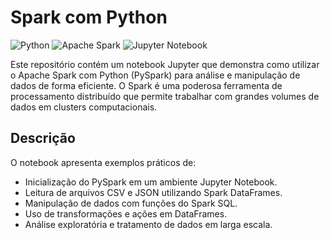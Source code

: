 # Spark com Python

![Python](https://img.shields.io/badge/Python-Interpreted-blue?style=flat-square&logo=python)
![Apache Spark](https://img.shields.io/badge/Apache%20Spark-Big%20Data-orange?style=flat-square&logo=apachespark)
![Jupyter Notebook](https://img.shields.io/badge/Jupyter-Notebook-important?style=flat-square&logo=jupyter)

Este repositório contém um notebook Jupyter que demonstra como utilizar o Apache Spark com Python (PySpark) para análise e manipulação de dados de forma eficiente. O Spark é uma poderosa ferramenta de processamento distribuído que permite trabalhar com grandes volumes de dados em clusters computacionais.

## Descrição

O notebook apresenta exemplos práticos de:

- Inicialização do PySpark em um ambiente Jupyter Notebook.
- Leitura de arquivos CSV e JSON utilizando Spark DataFrames.
- Manipulação de dados com funções do Spark SQL.
- Uso de transformações e ações em DataFrames.
- Análise exploratória e tratamento de dados em larga escala.


